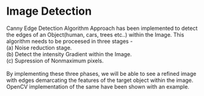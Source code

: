 # Image Detection
Canny Edge Detection Algorithm Approach has been implemented to detect the edges of an Object(human, cars, trees etc..) within the Image.
This algorithm needs to be proceesed in three stages -<br>
(a) Noise reduction stage.<br>
(b) Detect the intensity Gradient within the Image.<br>
(c) Supression of Nonmaximum pixels.<br>
<br>
By implementing these three phases, we will be able to see a refined image with edges demarcating the features of the target object within the image.
OpenCV implementation of the same have been shown with an example.
